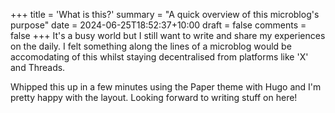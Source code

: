 +++
title = 'What is this?'
summary = "A quick overview of this microblog's purpose"
date = 2024-06-25T18:52:37+10:00
draft = false
comments = false
+++
It's a busy world but I still want to write and share my experiences on the daily. I felt something along the lines of a microblog would be accomodating of this whilst staying decentralised from platforms like 'X' and Threads. 

Whipped this up in a few minutes using the Paper theme with Hugo and I'm pretty happy with the layout. Looking forward to writing stuff on here!
